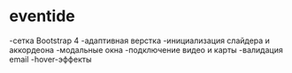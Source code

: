 # eventide
-сетка Bootstrap 4
-адаптивная верстка
-инициализация слайдера и аккордеона
-модальные окна
-подключение видео и карты
-валидация email
-hover-эффекты
